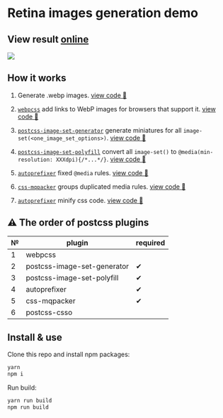 # Retina images generation demo

## View result [online](https://retyui.github.io/modern-generation-icon-for-retina-display/index.html)

![](https://pp.userapi.com/c639816/v639816614/2a002/ENc9kzXXOBw.jpg)

## How it works

1. Generate .webp images. [view code 👀](https://github.com/retyui/demo-modern-images-usage-css/blob/master/gulpfile.js#L18-L24)
2. [`webpcss`](https://github.com/lexich/webpcss) add links to WebP images for browsers that support it. [view code 👀](https://github.com/retyui/demo-modern-images-usage-css/blob/master/gulpfile.js#L31)
3. [`postcss-image-set-generator`](https://github.com/retyui/postcss-image-set-generator) generate miniatures for all `image-set(<one_image_set_options>)`. [view code 👀](https://github.com/retyui/demo-modern-images-usage-css/blob/master/gulpfile.js#L32-L38)
4. [`postcss-image-set-polyfill`](https://github.com/SuperOl3g/postcss-image-set-polyfill) convert all `image-set()` to `@media(min-resolution: XXXdpi){/*...*/}`. [view code 👀](https://github.com/retyui/demo-modern-images-usage-css/blob/master/gulpfile.js#L39)

5. [`autoprefixer`](https://github.com/postcss/autoprefixer) fixed `@media` rules. [view code 👀](https://github.com/retyui/demo-modern-images-usage-css/blob/master/gulpfile.js#L43)
6. [`css-mqpacker`](https://github.com/hail2u/node-css-mqpacker) groups duplicated media rules. [view code 👀](https://github.com/retyui/demo-modern-images-usage-css/blob/master/gulpfile.js#L44)
7. [`autoprefixer`](https://github.com/postcss/autoprefixer) minify css code. [view code 👀](https://github.com/retyui/demo-modern-images-usage-css/blob/master/gulpfile.js#L45)


## ⚠️ The order of postcss plugins 
|№| plugin | required |
|-|--------|----------|
|1| webpcss |  |
|2| postcss-image-set-generator | ✔ |
|3| postcss-image-set-polyfill | ✔ |
|4| autoprefixer | ✔ |
|5| css-mqpacker | ✔ |
|6| postcss-csso |  |

## Install & use
Clone this repo and install npm packages:
```bash
yarn
npm i
```
Run build:
```bash
yarn run build
npm run build
```
